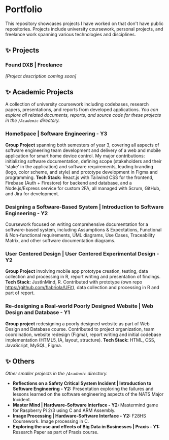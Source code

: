 # Portfolio

This repository showcases projects I have worked on that don't have public repositories. Projects include university coursework, personal projects, and freelance work spanning various technologies and disciplines.


## ✨ Projects

### Found DXB | Freelance
*[Project description coming soon]*


## ✨ Academic Projects

A collection of university coursework including codebases, research papers, presentations, and reports from developed applications. 
*You can explore all related documents, reports, and source code for these projects in the `/Academic` directory.*

### HomeSpace | Software Engineering - Y3 
**Group Project** spanning both semesters of year 3, covering all aspects of software engineering team development and delivery of a web and mobile application for smart home device control.
My major contributions: initializing software documentation, defining scope (stakeholders and their 'stake' in the application) and software requirements, leading branding (logo, color scheme, and style) and prototype development in Figma and programming.
**Tech Stack:** React.js with Tailwind CSS for the frontend, Firebase (Auth + Firestore) for backend and database, and a Node.js/Express service for custom 2FA, all managed with Scrum, GitHub, and Jira for development.

### Designing a Software-Based System | Introduction to Software Engineering - Y2
Coursework focused on writing comprehensive documentation for a software-based system, including Assumptions & Expectations, Functional & Non-functional requirements, UML diagrams, Use Cases, Traceability Matrix, and other software documentation diagrams.

### User Centered Design | User Centered Experimental Design - Y2
**Group Project** involving mobile app prototype creation, testing, data collection and processing in R, report writing and presentation of findings.
**Tech Stack:** JustInMind, R. Contributed with prototype (own repo https://github.com/flabriola/UFit), data collection and processing in R and part of report.

### Re-designing a Real-world Poorly Designed Website | Web Design and Database - Y1
**Group project** redesigning a poorly designed website as part of Web Design and Database course. Contributed to project organization, team coordination, website redesign (Figma), report writing and initial codebase implementation (HTML5, IA, layout, structure).
**Tech Stack:** HTML, CSS, JavaScript, MySQL, Figma.

## ✨ Others
*Other smaller projects in the `/Academic` directory.*

- **Reflections on a Safety Critical System Incident | Introduction to Software Engineering - Y2:** Presentation exploring the failures and lessons learned on the software engineering aspects of the NATS Major Incident.
- **Master Mind | Hardware-Software Interface - Y2:** Mastermind game for Raspberry Pi 2/3 using C and ARM Assembly.
- **Image Processing | Hardware-Software Interface - Y2:** F28HS Coursework. Image processing in C.
- **Exploring the use and effects of Big Data in Businesses | Praxis - Y1:** Research Paper as part of Praxis course.